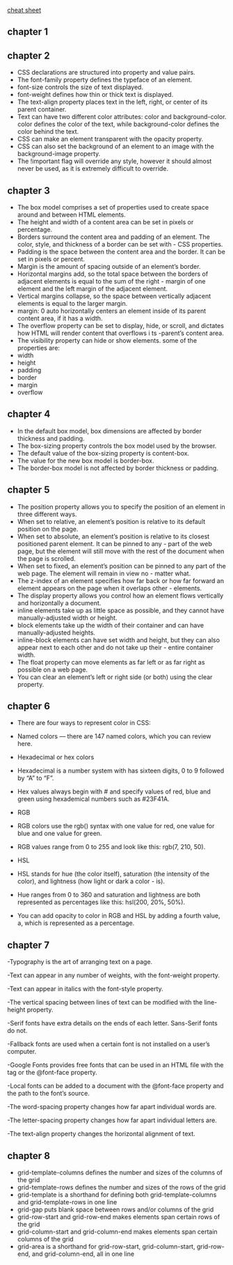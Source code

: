 [cheat sheet](https://www.codecademy.com/learn/learn-css/modules/learn-css-box-model/cheatsheet)
## chapter 1



## chapter 2 
- CSS declarations are structured into property and value pairs.
- The font-family property defines the typeface of an element.
- font-size controls the size of text displayed.
- font-weight defines how thin or thick text is displayed.
- The text-align property places text in the left, right, or center of its parent container.
- Text can have two different color attributes: color and background-color. color defines the color of the text, while background-color defines the color behind the text.
- CSS can make an element transparent with the opacity property.
- CSS can also set the background of an element to an image with the background-image property.
- The !important flag will override any style, however it should almost never be used, as it is extremely difficult to override.

## chapter 3
- The box model comprises a set of properties used to create space around and between HTML elements.
- The height and width of a content area can be set in pixels or percentage.
- Borders surround the content area and padding of an element. The color, style, and thickness of a border can be set with - CSS properties.
- Padding is the space between the content area and the border. It can be set in pixels or percent.
- Margin is the amount of spacing outside of an element’s border.
- Horizontal margins add, so the total space between the borders of adjacent elements is equal to the sum of the right - margin of one element and the left margin of the adjacent element.
- Vertical margins collapse, so the space between vertically adjacent elements is equal to the larger margin.
- margin: 0 auto horizontally centers an element inside of its parent content area, if it has a width.
- The overflow property can be set to display, hide, or scroll, and dictates how HTML will render content that overflows i ts -parent’s content area.
- The visibility property can hide or show elements.
some of the properties are:
- width 
- height
- padding
- border
- margin
- overflow


## chapter 4
- In the default box model, box dimensions are affected by border thickness and padding.
- The box-sizing property controls the box model used by the browser.
- The default value of the box-sizing property is content-box.
- The value for the new box model is border-box.
- The border-box model is not affected by border thickness or padding.

## chapter 5
- The position property allows you to specify the position of an element in three different ways.
- When set to relative, an element’s position is relative to its default position on the page.
- When set to absolute, an element’s position is relative to its closest positioned parent element. It can be pinned to any - part of the web page, but the element will still move with the rest of the document when the page is scrolled.
- When set to fixed, an element’s position can be pinned to any part of the web page. The element will remain in view no - matter what.
- The z-index of an element specifies how far back or how far forward an element appears on the page when it overlaps other - elements.
- The display property allows you control how an element flows vertically and horizontally a document.
- inline elements take up as little space as possible, and they cannot have manually-adjusted width or height.
- block elements take up the width of their container and can have manually-adjusted heights.
- inline-block elements can have set width and height, but they can also appear next to each other and do not take up their - entire container width.
- The float property can move elements as far left or as far right as possible on a web page.
- You can clear an element’s left or right side (or both) using the clear property.

## chapter 6
- There are four ways to represent color in CSS:
 
- Named colors — there are 147 named colors, which you can review here.
 
- Hexadecimal or hex colors
 
- Hexadecimal is a number system with has sixteen digits, 0 to 9 followed by “A” to “F”.
- Hex values always begin with # and specify values of red, blue and green using hexademical numbers such as #23F41A.
- RGB
 
- RGB colors use the rgb() syntax with one value for red, one value for blue and one value for green.
- RGB values range from 0 to 255 and look like this: rgb(7, 210, 50).
- HSL
 
- HSL stands for hue (the color itself), saturation (the intensity of the color), and lightness (how light or dark a color - is).
- Hue ranges from 0 to 360 and saturation and lightness are both represented as percentages like this: hsl(200, 20%, 50%).
- You can add opacity to color in RGB and HSL by adding a fourth value, a, which is represented as a percentage.

## chapter 7
-Typography is the art of arranging text on a page.

-Text can appear in any number of weights, with the font-weight property.

-Text can appear in italics with the font-style property.

-The vertical spacing between lines of text can be modified with the line-height property.

-Serif fonts have extra details on the ends of each letter. Sans-Serif fonts do not.

-Fallback fonts are used when a certain font is not installed on a user’s computer.

-Google Fonts provides free fonts that can be used in an HTML file with the <link> tag or the @font-face property.

-Local fonts can be added to a document with the @font-face property and the path to the font’s source.

-The word-spacing property changes how far apart individual words are.

-The letter-spacing property changes how far apart individual letters are.

-The text-align property changes the horizontal alignment of text.


## chapter 8 
- grid-template-columns defines the number and sizes of the columns of the grid
- grid-template-rows defines the number and sizes of the rows of the grid
- grid-template is a shorthand for defining both grid-template-columns and grid-template-rows in one line
- grid-gap puts blank space between rows and/or columns of the grid
- grid-row-start and grid-row-end makes elements span certain rows of the grid
- grid-column-start and grid-column-end makes elements span certain columns of the grid
- grid-area is a shorthand for grid-row-start, grid-column-start, grid-row-end, and grid-column-end, all in one line
